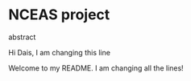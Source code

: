 # NCEAS project
abstract


Hi Dais, I am changing this line

Welcome to my README. I am changing all the lines!

